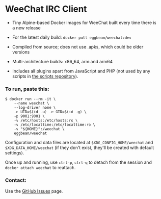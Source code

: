 WeeChat IRC Client
==================

* Tiny Alpine-based Docker images for WeeChat built every time there is a new release

* For the latest daily build: `docker pull eggbean/weechat:dev`

* Compiled from source; does not use .apks, which could be older versions

* Multi-architecture builds: x86_64, arm and arm64

* Includes all plugins apart from JavaScript and PHP (not used by any scripts in [the scripts repository](https://bit.ly/wscripts)).

### To run, paste this:

    $ docker run --rm -it \
        --name weechat \
        --log-driver none \
        -e UID=$(id -u) -e GID=$(id -g) \
        -p 9001:9001 \
        -v /etc/hosts:/etc/hosts:ro \
        -v /etc/localtime:/etc/localtime:ro \
        -v "${HOME}":/weechat \
        eggbean/weechat

Configuration and data files are located at `$XDG_CONFIG_HOME/weechat` and `$XDG_DATA_HOME/weechat` (if they don't exist, they'll be created with default settings).

Once up and running, use ```ctrl-p```, ```ctrl-q``` to detach from the session and ```docker attach
weechat``` to reattach.

### Contact:

Use the [GitHub Issues](https://bit.ly/dwissues) page.
